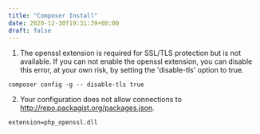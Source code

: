 ```yaml
---
title: "Composer Install"
date: 2020-12-30T19:31:39+08:00
draft: false
---
```



1. The openssl extension is required for SSL/TLS protection but is not available. If you can not enable the openssl extension, you can disable this error, at your own risk, by setting the 'disable-tls' option to true.

```shell
composer config -g -- disable-tls true
```

2.  Your configuration does not allow connections to http://repo.packagist.org/packages.json.

```shell
extension=php_openssl.dll
```